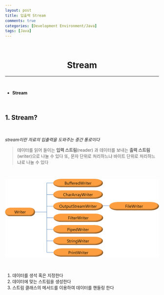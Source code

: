 ```yaml
---
layout: post
title: 입출력 Stream
comments: true
categories: [Development Environment/Java]
tags: [Java]
---
```

<br>

# <center> Stream </center>
---

<br>

* __Stream__


<br>

## 1. Stream?

<br>

_stream이란 자료의 입출력을 도와주는 중간 통로이다_
> 데이터를 읽어 들이는 __입력 스트림__(reader) 과 데이터를 보내는 __출력 스트림__(writer)으로 나눌 수 있다
> 또, 문자 단위로 처리하느냐 바이트 단위로 처리하느냐로 나눌 수 있다

<br>

![ex_screenshot](./assets/img/byteStream.png)

<br>

1. 데이터를 생석 혹은 지정한다
2. 데이터에 맞는 스트림을 생성한다
3. 스트림 클래스의 메서드를 이용하여 데이터를 핸들링 한다

